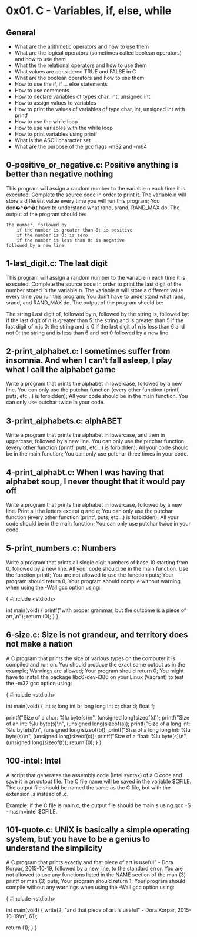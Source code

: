 # 0x01. C - Variables, if, else, while
## General
 * What are the arithmetic operators and how to use them
 * What are the logical operators (sometimes called boolean operators) and how to use them
 * What the the relational operators and how to use them
 * What values are considered TRUE and FALSE in C
 * What are the boolean operators and how to use them
 * How to use the if, if ... else statements
 * How to use comments
 * How to declare variables of types char, int, unsigned int
 * How to assign values to variables
 * How to print the values of variables of type char, int, unsigned int with printf
 * How to use the while loop
 * How to use variables with the while loop
 * How to print variables using printf
 * What is the ASCII character set
 * What are the purpose of the gcc flags -m32 and -m64
 
 ## 0-positive_or_negative.c: Positive anything is better than negative nothing
 
This program will assign a random number to the variable n each time it is executed. Complete the source code in order to print it. The variable n will store a different value every time you will run this program; You don�^�^�t have to understand what rand, srand, RAND_MAX do. The output of the program should be:

    The number, followed by
        if the number is greater than 0: is positive
        if the number is 0: is zero
        if the number is less than 0: is negative
    followed by a new line

## 1-last_digit.c: The last digit
This program will assign a random number to the variable n each time it is executed. Complete the source code in order to print the last digit of the number stored in the variable n. The variable n will store a different value every time you run this program; You don’t have to understand what rand, srand, and RAND_MAX do. The output of the program should be:

The string Last digit of, followed by n, followed by the string is, followed by: if the last digit of n is greater than 5: the string and is greater than 5 if the last digit of n is 0: the string and is 0 if the last digit of n is less than 6 and not 0: the string and is less than 6 and not 0 followed by a new line.

## 2-print_alphabet.c: I sometimes suffer from insomnia. And when I can't fall asleep, I play what I call the alphabet game
Write a program that prints the alphabet in lowercase, followed by a new line. You can only use the putchar function (every other function (printf, puts, etc…) is forbidden); All your code should be in the main function. You can only use putchar twice in your code.

## 3-print_alphabets.c: alphABET
Write a program that prints the alphabet in lowercase, and then in uppercase, followed by a new line. You can only use the putchar function (every other function (printf, puts, etc…) is forbidden); All your code should be in the main function; You can only use putchar three times in your code.

## 4-print_alphabt.c: When I was having that alphabet soup, I never thought that it would pay off
Write a program that prints the alphabet in lowercase, followed by a new line. Print all the letters except q and e; You can only use the putchar function (every other function (printf, puts, etc…) is forbidden); All your code should be in the main function; You can only use putchar twice in your code.

## 5-print_numbers.c: Numbers
Write a program that prints all single digit numbers of base 10 starting from 0, followed by a new line. All your code should be in the main function.
Use the function printf; You are not allowed to use the function puts; Your program should return 0; Your program should compile without warning when using the -Wall gcc option using:

{ #include <stdio.h>

int main(void) { printf("with proper grammar, but the outcome is a piece of art,\n"); return (0); } }

## 6-size.c: Size is not grandeur, and territory does not make a nation
A C program that prints the size of various types on the computer it is compiled and run on. You should produce the exact same output as in the example; Warnings are allowed; Your program should return 0; You might have to install the package libc6-dev-i386 on your Linux (Vagrant) to test the -m32 gcc option using:

{ #include <stdio.h>

int main(void) { int a; long int b; long long int c; char d; float f;

printf("Size of a char: %lu byte(s)\n", (unsigned long)sizeof(d));
printf("Size of an int: %lu byte(s)\n", (unsigned long)sizeof(a));
printf("Size of a long int: %lu byte(s)\n", (unsigned long)sizeof(b));
printf("Size of a long long int: %lu byte(s)\n", (unsigned long)sizeof(c));
printf("Size of a float: %lu byte(s)\n", (unsigned long)sizeof(f));
return (0);
} }

## 100-intel: Intel
A script that generates the assembly code (Intel syntax) of a C code and save it in an output file. The C file name will be saved in the variable $CFILE. The output file should be named the same as the C file, but with the extension .s instead of .c.

Example: if the C file is main.c, the output file should be main.s using gcc -S -masm=intel $CFILE.

## 101-quote.c: UNIX is basically a simple operating system, but you have to be a genius to understand the simplicity
A C program that prints exactly and that piece of art is useful" - Dora Korpar, 2015-10-19, followed by a new line, to the standard error. You are not allowed to use any functions listed in the NAME section of the man (3) printf or man (3) puts; Your program should return 1; Your program should compile without any warnings when using the -Wall gcc option using:

{ #include <stdio.h>

int main(void) { write(2, "and that piece of art is useful" - Dora Korpar, 2015-10-19\n", 61);

return (1);
} }
